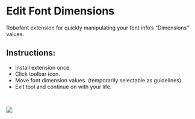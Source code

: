 # Edit Font Dimensions

Robofont extension for quickly manipulating your font info’s “Dimensions” values.

## Instructions:
* Install extension once.
* Click toolbar icon.
* Move font dimension values. (temporarily selectable as guidelines)
* Exit tool and continue on with your life.

<br />

![](./_images/editFontDimensions_demo.gif)


